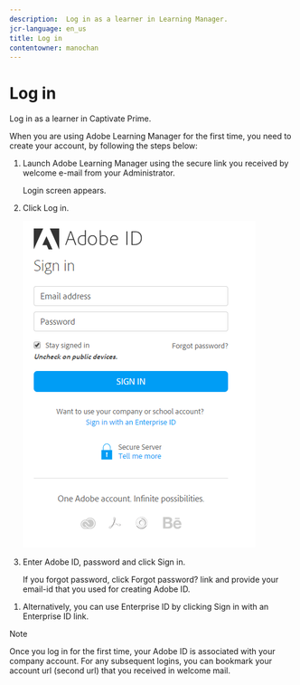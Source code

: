 ```yaml
---
description:  Log in as a learner in Learning Manager.
jcr-language: en_us
title: Log in
contentowner: manochan
---
```



# Log in

Log in as a learner in Captivate Prime.

When you are using Adobe Learning Manager for the first time, you need to create your account, by following the steps below:

1. Launch Adobe Learning Manager using the secure link you received by welcome e-mail from your Administrator.

   Login screen appears.

1. Click Log in.

   ![](assets/adobeid-signin.png)

1. Enter Adobe ID, password and click Sign in.  

   If you forgot password, click Forgot password? link and provide your email-id that you used for creating Adobe ID.  

<!--
   If you do not have an Adobe ID, [click here](../../../manage-account.md) to learn how to create an Adobe ID.
-->

1. Alternatively, you can use Enterprise ID by clicking Sign in with an Enterprise ID link.

>[!NOTE]
>
>Once you log in for the first time, your Adobe ID is associated with your company account. For any subsequent logins, you can bookmark your account url (second url) that you received in welcome mail.
